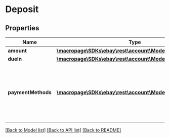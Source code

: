 # Deposit

## Properties
Name | Type | Description | Notes
------------ | ------------- | ------------- | -------------
**amount** | [**\macropage\SDKs\ebay\rest\account\Model\Amount**](Amount.md) |  | [optional] 
**dueIn** | [**\macropage\SDKs\ebay\rest\account\Model\TimeDuration**](TimeDuration.md) |  | [optional] 
**paymentMethods** | [**\macropage\SDKs\ebay\rest\account\Model\PaymentMethod[]**](PaymentMethod.md) | A list of accepted payment methods. For deposits (which are applicable to only motor listings), the paymentMethodType must be set to &#39;PayPal&#39; | [optional] 

[[Back to Model list]](../README.md#documentation-for-models) [[Back to API list]](../README.md#documentation-for-api-endpoints) [[Back to README]](../README.md)


